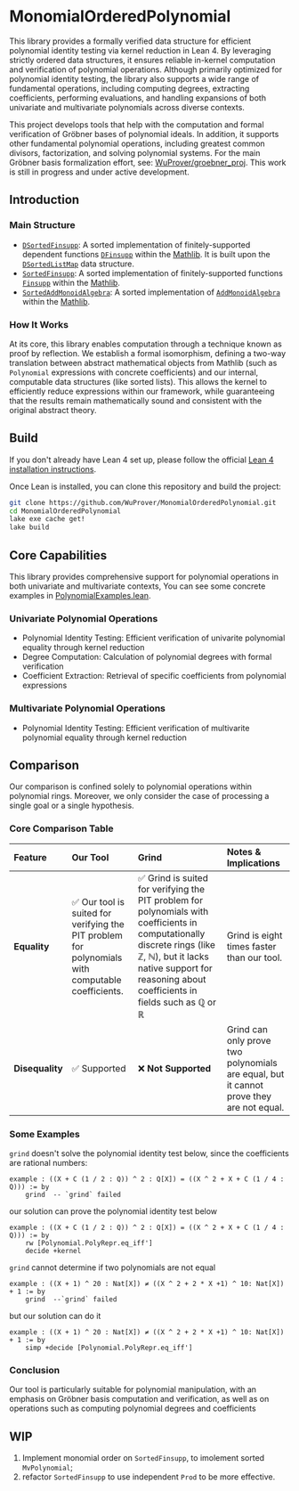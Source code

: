 # MonomialOrderedPolynomial
This library provides a formally verified data structure for efficient polynomial identity testing via kernel reduction in Lean 4. By leveraging strictly ordered data structures, it ensures reliable in-kernel computation and verification of polynomial operations. Although primarily optimized for polynomial identity testing, the library also supports a wide range of fundamental operations, including computing degrees, extracting coefficients, performing evaluations, and handling expansions of both univariate and multivariate polynomials across diverse contexts.

This project develops tools that help with the computation and formal verification of Gröbner bases of polynomial ideals. In addition, it supports other fundamental polynomial operations, including greatest common divisors, factorization, and solving polynomial systems. For the main Gröbner basis formalization effort, see: [WuProver/groebner_proj](https://github.com/WuProver/groebner_proj). This work is still in progress and under active development.


## Introduction

### Main Structure
- [`DSortedFinsupp`](https://github.com/WuProver/SortedPolynomial/blob/master/LeanSortedFinsupp/DSortedFinsupp.lean): A sorted implementation of finitely-supported dependent functions [`DFinsupp`](https://leanprover-community.github.io/mathlib4_docs/Mathlib/Data/DFinsupp/Defs.html#DFinsupp) within the [Mathlib](https://github.com/leanprover-community/mathlib4). It is built upon the [`DSortedListMap`](https://github.com/WuProver/SortedPolynomial/blob/master/LeanSortedFinsupp/DSortedListMap.lean) data structure.
- [`SortedFinsupp`](https://github.com/WuProver/SortedPolynomial/blob/master/LeanSortedFinsupp/SortedFinsupp.lean): A sorted implementation of finitely-supported functions [`Finsupp`](leanprover-community.github.io/mathlib4_docs/find/?pattern=Finsupp#doc) within the [Mathlib](https://github.com/leanprover-community/mathlib4).
- [`SortedAddMonoidAlgebra`](https://github.com/WuProver/SortedPolynomial/blob/master/LeanSortedFinsupp/SortedAddMonoidAlgebra.lean): A sorted implementation of [`AddMonoidAlgebra`](https://leanprover-community.github.io/mathlib4_docs/search.html?q=AddMonoidAlgebra) within the [Mathlib](https://github.com/leanprover-community/mathlib4).

### How It Works
At its core, this library enables computation through a technique known as proof by reflection. We establish a formal isomorphism, defining a two-way translation between abstract mathematical objects from Mathlib (such as `Polynomial` expressions with concrete coefficients) and our internal, computable data structures (like sorted lists). This allows the kernel to efficiently reduce expressions within our framework, while guaranteeing that the results remain mathematically sound and consistent with the original abstract theory.


## Build
If you don't already have Lean 4 set up, please follow the official [Lean 4 installation instructions](https://leanprover-community.github.io/get_started.html).

Once Lean is installed, you can clone this repository and build the project:
```bash
git clone https://github.com/WuProver/MonomialOrderedPolynomial.git
cd MonomialOrderedPolynomial
lake exe cache get!
lake build
```


## Core Capabilities
This library provides comprehensive support for polynomial operations in both univariate and multivariate contexts, You can see some concrete examples in [PolynomialExamples.lean](https://github.com/WuProver/MonomialOrderedPolynomial/blob/master/LeanSortedFinsupp/PolynomialExamlpes.lean).

### Univariate Polynomial Operations
- Polynomial Identity Testing: Efficient verification of univarite polynomial equality through kernel reduction
- Degree Computation: Calculation of polynomial degrees with formal verification
- Coefficient Extraction: Retrieval of specific coefficients from polynomial expressions

### Multivariate Polynomial Operations
- Polynomial Identity Testing: Efficient verification of multivarite polynomial equality through kernel reduction



## Comparison
Our comparison is confined solely to polynomial operations within polynomial rings. Moreover, we only consider the case of processing a single goal or a single hypothesis.

### Core Comparison Table

| Feature | Our Tool | Grind | Notes & Implications |
| :--- | :--- | :--- | :--- |
| **Equality** | ✅ Our tool is suited for verifying the PIT problem for polynomials with computable coefficients. | ✅ Grind is suited for verifying the PIT problem for polynomials with coefficients in computationally discrete rings (like ℤ, ℕ), but it lacks native support for reasoning about coefficients in fields such as ℚ or ℝ | Grind is eight times faster than our tool. |
| **Disequality** | ✅ Supported | ❌ **Not Supported** | Grind can only prove two polynomials are equal, but it cannot prove they are not equal. |

### Some Examples
<!-- ![example](img/example.jpg) -->
`grind` doesn't solve the polynomial identity test below, since the coefficients are rational numbers:
```lean
example : ((X + C (1 / 2 : Q)) ^ 2 : Q[X]) = ((X ^ 2 + X + C (1 / 4 : Q))) := by
    grind  -- `grind` failed
```

our solution can prove the polynomial identity test below
```lean
example : ((X + C (1 / 2 : Q)) ^ 2 : Q[X]) = ((X ^ 2 + X + C (1 / 4 : Q))) := by
    rw [Polynomial.PolyRepr.eq_iff']
    decide +kernel
```

`grind` cannot determine if two polynomials are not equal
```lean
example : ((X + 1) ^ 20 : Nat[X]) ≠ ((X ^ 2 + 2 * X +1) ^ 10: Nat[X]) + 1 := by
    grind  --`grind` failed
```

but our solution can do it
```lean
example : ((X + 1) ^ 20 : Nat[X]) ≠ ((X ^ 2 + 2 * X +1) ^ 10: Nat[X]) + 1 := by
    simp +decide [Polynomial.PolyRepr.eq_iff']
```

### Conclusion
Our tool is particularly suitable for polynomial manipulation, with an emphasis on Gröbner basis computation and verification, as well as on operations such as computing polynomial degrees and coefficients



## WIP
1. Implement monomial order on `SortedFinsupp`, to imolement sorted `MvPolynomial`;
2. refactor `SortedFinsupp` to use independent `Prod` to be more effective.
